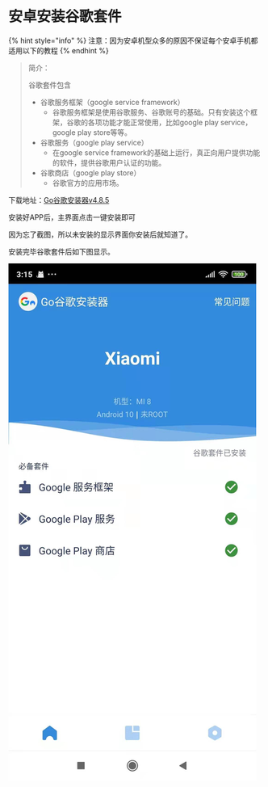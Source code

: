 # 安卓安装谷歌套件

{% hint style="info" %}
注意：因为安卓机型众多的原因不保证每个安卓手机都适用以下的教程
{% endhint %}

> 简介：
>
> 谷歌套件包含
>
> * 谷歌服务框架（google service framework）
>   * 谷歌服务框架是使用谷歌服务、谷歌账号的基础。只有安装这个框架，谷歌的各项功能才能正常使用，比如google play service，google play store等等。
> * 谷歌服务（google play service）
>   * 在google service framework的基础上运行，真正向用户提供功能的软件，提供谷歌用户认证的功能。
> * 谷歌商店（google play store）
>   * 谷歌官方的应用市场。

下载地址：[Go谷歌安装器v4.8.5](https://flie.netv2.top/s/402tlx)

安装好APP后，主界面点击一键安装即可

因为忘了截图，所以未安装的显示界面你安装后就知道了。

安装完毕谷歌套件后如下图显示。

![](../.gitbook/assets/image%20%2817%29.png)

